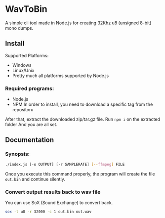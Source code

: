 # WavToBin

A simple cli tool made in Node.js for creating 32Khz u8 (unsigned 8-bit) mono dumps.

## Install

Supported Platforms:

- Windows
- Linux/Unix
- Pretty much all platforms supported by Node.js

### Required programs:

- Node.js
- NPM
  In order to install, you need to download a specific tag from the repositoru

After that, extract the downloaded zip/tar.gz file.
Run `npm i` on the extracted folder
And you are all set.

## Documentation

### Synopsis:

```sh
./index.js [-o OUTPUT] [-r SAMPLERATE] [--ffmpeg] FILE
```

Once you execute this command properly, the program will create the file `out.bin` and continue silently.

### Convert output results back to wav file

You can use SoX (Sound Exchange) to convert back.

```sh
sox -t u8 -r 32000 -c 1 out.bin out.wav
```
